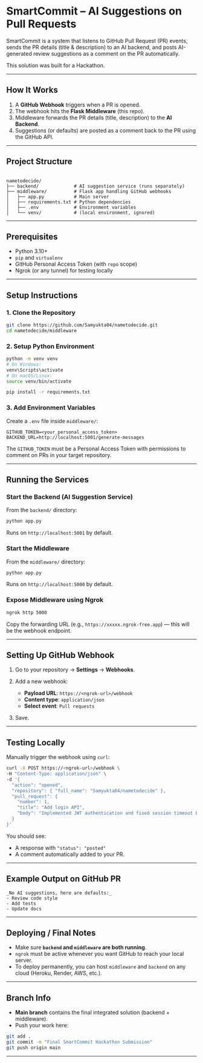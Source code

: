
# SmartCommit – AI Suggestions on Pull Requests

SmartCommit is a system that listens to GitHub Pull Request (PR) events, sends the PR details (title & description) to an AI backend, and posts AI-generated review suggestions as a comment on the PR automatically.

This solution was built for a Hackathon.

---

## How It Works
1. A **GitHub Webhook** triggers when a PR is opened.
2. The webhook hits the **Flask Middleware** (this repo).
3. Middleware forwards the PR details (title, description) to the **AI Backend**.
4. Suggestions (or defaults) are posted as a comment back to the PR using the GitHub API.

---

## Project Structure
```

nametodecide/
├── backend/             # AI suggestion service (runs separately)
├── middleware/          # Flask app handling GitHub webhooks
│   ├── app.py           # Main server
│   ├── requirements.txt # Python dependencies
│   ├── .env             # Environment variables
│   └── venv/            # (local environment, ignored)

````

---

## Prerequisites
- Python 3.10+
- `pip` and `virtualenv`
- GitHub Personal Access Token (with `repo` scope)
- Ngrok (or any tunnel) for testing locally

---

## Setup Instructions

### 1. Clone the Repository
```bash
git clone https://github.com/Samyukta04/nametodecide.git
cd nametodecide/middleware
````

### 2. Setup Python Environment

```bash
python -m venv venv
# On Windows:
venv\Scripts\activate
# On macOS/Linux:
source venv/bin/activate

pip install -r requirements.txt
```

### 3. Add Environment Variables

Create a `.env` file inside `middleware/`:

```
GITHUB_TOKEN=<your_personal_access_token>
BACKEND_URL=http://localhost:5001/generate-messages
```

The `GITHUB_TOKEN` must be a Personal Access Token with permissions to comment on PRs in your target repository.

---

## Running the Services

### Start the Backend (AI Suggestion Service)

From the `backend/` directory:

```bash
python app.py
```

Runs on `http://localhost:5001` by default.

### Start the Middleware

From the `middleware/` directory:

```bash
python app.py
```

Runs on `http://localhost:5000` by default.

### Expose Middleware using Ngrok

```bash
ngrok http 5000
```

Copy the forwarding URL (e.g., `https://xxxxx.ngrok-free.app`) — this will be the webhook endpoint.

---

## Setting Up GitHub Webhook

1. Go to your repository → **Settings** → **Webhooks**.
2. Add a new webhook:

   * **Payload URL**: `https://<ngrok-url>/webhook`
   * **Content type**: `application/json`
   * **Select event**: `Pull requests`
3. Save.

---

## Testing Locally

Manually trigger the webhook using `curl`:

```bash
curl -X POST https://<ngrok-url>/webhook \
-H "Content-Type: application/json" \
-d '{
  "action": "opened",
  "repository": { "full_name": "Samyukta04/nametodecide" },
  "pull_request": {
    "number": 1,
    "title": "Add login API",
    "body": "Implemented JWT authentication and fixed session timeout bug."
  }
}'
```

You should see:

* A response with `"status": "posted"`
* A comment automatically added to your PR.

---

## Example Output on GitHub PR

```
_No AI suggestions, here are defaults:_
- Review code style
- Add tests
- Update docs
```

---

## Deploying / Final Notes

* Make sure **`backend` and `middleware` are both running**.
* `ngrok` must be active whenever you want GitHub to reach your local server.
* To deploy permanently, you can host `middleware` and `backend` on any cloud (Heroku, Render, AWS, etc.).

---

## Branch Info

* **Main branch** contains the final integrated solution (backend + middleware).
* Push your work here:

```bash
git add .
git commit -m "Final SmartCommit Hackathon Submission"
git push origin main
```

---



